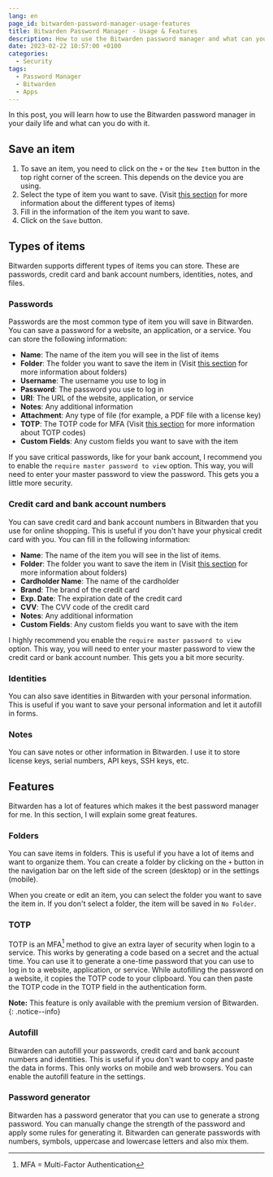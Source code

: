 ```yaml
---
lang: en
page_id: bitwarden-password-manager-usage-features
title: Bitwarden Password Manager - Usage & Features
description: How to use the Bitwarden password manager and what can you do with it
date: 2023-02-22 10:57:00 +0100
categories:
  - Security
tags:
  - Password Manager
  - Bitwarden
  - Apps
---
```


In this post, you will learn how to use the Bitwarden password manager in your daily life and what can you do with it.

## Save an item

1. To save an item, you need to click on the `+` or the `New Item` button in the top right corner of the screen. This depends on the device you are using.
2. Select the type of item you want to save. (Visit [this section](#types-of-items) for more information about the different types of items)
3. Fill in the information of the item you want to save.
4. Click on the `Save` button.

## Types of items

Bitwarden supports different types of items you can store. These are passwords, credit card and bank account numbers, identities, notes, and files.

### Passwords

Passwords are the most common type of item you will save in Bitwarden. You can save a password for a website, an application, or a service. You can store the following information:

- **Name**: The name of the item you will see in the list of items
- **Folder**: The folder you want to save the item in (Visit [this section](#folders) for more information about folders)
- **Username**: The username you use to log in
- **Password**: The password you use to log in
- **URI**: The URL of the website, application, or service
- **Notes**: Any additional information
- **Attachment**: Any type of file (for example, a PDF file with a license key)  
- **TOTP**: The TOTP code for MFA (Visit [this section](#totp) for more information about TOTP codes)
- **Custom Fields**: Any custom fields you want to save with the item

If you save critical passwords, like for your bank account, I recommend you to enable the `require master password to view` option. This way, you will need to enter your master password to view the password. This gets you a little more security.

### Credit card and bank account numbers

You can save credit card and bank account numbers in Bitwarden that you use for online shopping. This is useful if you don't have your physical credit card with you. You can fill in the following information:

- **Name**: The name of the item you will see in the list of items.
- **Folder**: The folder you want to save the item in (Visit [this section](#folders) for more information about folders)
- **Cardholder Name**: The name of the cardholder
- **Brand**: The brand of the credit card
- **Exp. Date**: The expiration date of the credit card
- **CVV**: The CVV code of the credit card
- **Notes**: Any additional information
- **Custom Fields**: Any custom fields you want to save with the item

I highly recommend you enable the `require master password to view` option. This way, you will need to enter your master password to view the credit card or bank account number. This gets you a bit more security.

### Identities

You can also save identities in Bitwarden with your personal information. This is useful if you want to save your personal information and let it autofill in forms.

### Notes

You can save notes or other information in Bitwarden. I use it to store license keys, serial numbers, API keys, SSH keys, etc.

## Features

Bitwarden has a lot of features which makes it the best password manager for me. In this section, I will explain some great features.

### Folders

You can save items in folders. This is useful if you have a lot of items and want to organize them. You can create a folder by clicking on the `+` button in the navigation bar on the left side of the screen (desktop) or in the settings (mobile).

When you create or edit an item, you can select the folder you want to save the item in. If you don't select a folder, the item will be saved in `No Folder`.

### TOTP

TOTP is an MFA[^1] method to give an extra layer of security when login to a service. This works by generating a code based on a secret and the actual time. You can use it to generate a one-time password that you can use to log in to a website, application, or service. While autofilling the password on a website, it copies the TOTP code to your clipboard. You can then paste the TOTP code in the TOTP field in the authentication form.

**Note:** This feature is only available with the premium version of Bitwarden.
{: .notice--info}

[^1]: MFA = Multi-Factor Authentication

### Autofill

Bitwarden can autofill your passwords, credit card and bank account numbers and identities. This is useful if you don't want to copy and paste the data in forms. This only works on mobile and web browsers. You can enable the autofill feature in the settings.

### Password generator

Bitwarden has a password generator that you can use to generate a strong password. You can manually change the strength of the password and apply some rules for generating it. Bitwarden can generate passwords with numbers, symbols, uppercase and lowercase letters and also mix them.
